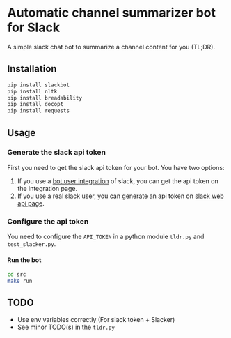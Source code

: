 # Automatic channel summarizer bot for Slack

A simple slack chat bot to summarize a channel content for you (TL;DR).

## Installation
```sh
pip install slackbot
pip install nltk
pip install breadability
pip install docopt
pip install requests
```

## Usage

### Generate the slack api token

First you need to get the slack api token for your bot. You have two options:

1. If you use a [bot user integration](https://api.slack.com/bot-users) of slack, you can get the api token on the integration page.
2. If you use a real slack user, you can generate an api token on [slack web api page](https://api.slack.com/web).

### Configure the api token
You need to configure the `API_TOKEN` in a python module `tldr.py` and `test_slacker.py`.

#### Run the bot
```sh
cd src
make run
```

## TODO
- Use env variables correctly (For slack token + Slacker)
- See minor TODO(s) in the `tldr.py`
